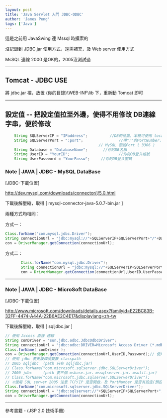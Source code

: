 ```yaml
---
layout: post
title: 'Java Servlet 入門 JDBC-ODBC'
author: 'James Peng'
tags: ['Java']
---
```


這是之前用 JavaSwing 連 Mssql 時摸索的

沒記錄到 JDBC.jar 使用方式，還需補充，及 Web server 使用方式

MsSQL 連線 2000 是OK的，2005沒測試過


----------

## Tomcat - JDBC USE ##

將 jdbc.jar 檔，放置 {你的目錄}\WEB-INF\lib 下，重新動 Tomcat 即可



----------

## 設定值 -- 把設定值拉至外邊，使得不用修改 DB連線字串，便於修改 ##

~~~java
    String SQLServerIP = "IPaddress"; 		   //DB的位置，本機可使用 localhost
    String SQLServerPort = ":port"; 			   //帶":"的PortNumber，MSSQL使用預設Port(1433)可空白
 	  	  	  	  	  	  	  	  	  	  // MySQL 預設Port ( 3306 )
    String Database = "DatabaseName"; 	    //你的DB名稱
    String UserID = "YourID";	                   //你的DB登入帳號
    String UserPassword = "YourPassw"; 	   //你的DB登入密碼
~~~


###  Note | JAVA | JDBC - MySQL DataBase ###

[JDBC-下載位置]

http://dev.mysql.com/downloads/connector/j/5.0.html

下載後解壓縮，取得 [ mysql-connector-java-5.0.7-bin.jar ]

兩種方式均相同：

方式一：

~~~java
Class.forName("com.mysql.jdbc.Driver");
String connectionUrl = "jdbc:mysql://"+SQLServerIP+SQLServerPort+"/"+Database+"?user="+UserID+"&password="+UserPassword;
con = DriverManager.getConnection(connectionUrl);
~~~


方式二：

~~~java
 	   Class.forName("com.mysql.jdbc.Driver");
 	   String connectionUrl = "jdbc:mysql://"+SQLServerIP+SQLServerPort+"/"+Database ;
 	   con = DriverManager.getConnection(connectionUrl,UserID,UserPassword);
~~~


----------


###  Note | JAVA | JDBC - MicroSoft DataBase  ###

 [JDBC-下載位置]

http://www.microsoft.com/downloads/details.aspx?familyid=E22BC83B-32FF-4474-A44A-22B6AE2C4E17&displaylang=zh-tw

下載後解壓縮，取得 [ sqljdbc.jar ]




~~~java
// 使用 Access 直接 連線
String conDriver = "sun.jdbc.odbc.JdbcOdbcDriver";
String connectionUrl = "jdbc:odbc:DRIVER=Microsoft Access Driver (*.mdb);DBQ=F:/Database/Database.mdb"; // Access 實體路徑
Class.forName( conDriver );
con = DriverManager.getConnection(connectionUrl,UserID,Password);// 使用 SQL JDBC 連線
// 使用 jdbc 要先設環境變數 classpath
// 2005 sqljdbc  (path 只有 sqljdbc.jar)
// Class.forName("com.microsoft.sqlserver.jdbc.SQLServerDriver");
// 2000 jdbc 	 (path 要三個 msbase.jar、mssqlserver.jar、msutil.jar)
// Class.forName("com.microsoft.jdbc.sqlserver.SQLServerDriver");
// ※使用 SQL server 2005 注意 TCP/IP 是否開啟，及 PortNumber 是否有設定(預設可能為空值非1433)
Class.forName("com.microsoft.sqlserver.jdbc.SQLServerDriver");
String connectionUrl = "jdbc:sqlserver://"+SQLServerIP+SQLServerPort+";database="+Database+";user="+UserID+";password="+UserPassword;
con = DriverManager.getConnection(connectionUrl);

~~~


----------

參考書籍 - (JSP 2.0 技術手冊)